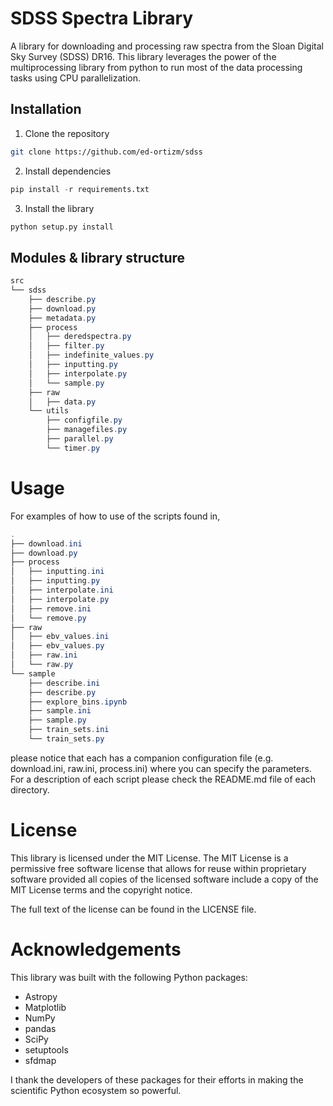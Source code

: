 <!-- # SDSSdata
SDSS spectroscopy data
Project Name & Description: Give your project a name and a brief, clear, and concise description of what the library does.

Installation: Explain how to install the library, including any necessary dependencies.

Usage: Provide examples of how to use the library, including code snippets.

API Reference: If your library has a public API, document it in detail, including function signatures and descriptions.

Contributing: Provide guidelines for contributing to the project, including how to report bugs and request features.

License: Include information on the license under which the project is released.

Acknowledgements: Give credit to any third-party libraries used in the project.

Further Reading: Provide links to additional resources, such as tutorials or documentation, for those who want to learn more. -->

# SDSS Spectra Library

A library for downloading and processing raw spectra from the Sloan Digital Sky Survey (SDSS) DR16.
This library leverages the power of the multiprocessing library from python to run most of the data processing tasks using CPU parallelization.

## Installation

1. Clone the repository
```bash
git clone https://github.com/ed-ortizm/sdss
```
2. Install dependencies

```python
pip install -r requirements.txt
```

3. Install the library
```python
python setup.py install
```

## Modules & library structure

```csharp
src
└── sdss
    ├── describe.py
    ├── download.py
    ├── metadata.py
    ├── process
    │   ├── deredspectra.py
    │   ├── filter.py
    │   ├── indefinite_values.py
    │   ├── inputting.py
    │   ├── interpolate.py
    │   └── sample.py
    ├── raw
    │   ├── data.py
    └── utils
        ├── configfile.py
        ├── managefiles.py
        ├── parallel.py
        └── timer.py
```
# Usage
For examples of how to use of the scripts found in,
```csharp
.
├── download.ini
├── download.py
├── process
│   ├── inputting.ini
│   ├── inputting.py
│   ├── interpolate.ini
│   ├── interpolate.py
│   ├── remove.ini
│   └── remove.py
├── raw
│   ├── ebv_values.ini
│   ├── ebv_values.py
│   ├── raw.ini
│   └── raw.py
└── sample
    ├── describe.ini
    ├── describe.py
    ├── explore_bins.ipynb
    ├── sample.ini
    ├── sample.py
    ├── train_sets.ini
    └── train_sets.py
```

please notice that each has a companion configuration file (e.g. download.ini, raw.ini, process.ini) where you can specify the parameters.
For a description of each script please check the README.md file of each directory.

# License

This library is licensed under the MIT License. The MIT License is a permissive free software license that allows for reuse within proprietary software provided all copies of the licensed software include a copy of the MIT License terms and the copyright notice.

The full text of the license can be found in the LICENSE file.

# Acknowledgements
This library was built with the following Python packages:

* Astropy
* Matplotlib
* NumPy
* pandas
* SciPy
* setuptools
* sfdmap

I thank the developers of these packages for their efforts in making the scientific Python ecosystem so powerful.